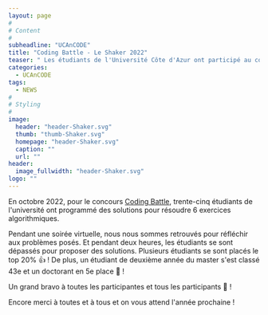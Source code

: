 ```yaml
---
layout: page
#
# Content
#
subheadline: "UCAnCODE"
title: "Coding Battle - Le Shaker 2022"
teaser: " Les étudiants de l'Université Côte d'Azur ont participé au concours de programmation organisé par INSAlgo et le Liris."
categories:
  - UCAnCODE
tags:
  - NEWS
#
# Styling
#
image:
  header: "header-Shaker.svg"
  thumb: "thumb-Shaker.svg"
  homepage: "header-Shaker.svg"
  caption: ""
  url: ""
header:
  image_fullwidth: "header-Shaker.svg"
logo: ""
---
```


En octobre 2022, pour le concours [Coding Battle](https://le-shaker.com/lacodingbattle/), trente-cinq étudiants de l'université ont programmé des solutions pour résoudre 6 exercices algorithmiques.

Pendant une soirée virtuelle, nous nous sommes retrouvés pour réfléchir aux problèmes posés. Et pendant deux heures, les étudiants se sont dépassés pour proposer des solutions.
Plusieurs étudiants se sont placés le top 20% 👍 ! De plus, un étudiant de deuxième année du master s'est classé 43e et un doctorant en 5e place 🤩 !

Un grand bravo à toutes les participantes et tous les participants 🥳 !

Encore merci à toutes et à tous et on vous attend l'année prochaine !
